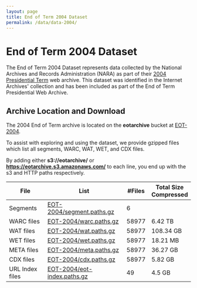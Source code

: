 ```yaml
---
layout: page
title: End of Term 2004 Dataset
permalink: /data/data-2004/
---
```


# End of Term 2004 Dataset

The End of Term 2004 Dataset represents data collected by the National Archives and Records Administration (NARA) as part of their [2004 Presidential Term](https://webharvest.gov/collections/peth04/) web archive. 
This dataset was identified in the Internet Archives' collection and has been included as part of the End of Term Presidential Web Archive.  

## Archive Location and Download

The 2004 End of Term archive is located on the **eotarchive** bucket at [EOT-2004](https://eotarchive.s3.amazonaws.com/crawl-data/EOT-2004/index.html).

To assist with exploring and using the dataset, we provide gzipped files which list all segments, WARC, WAT, WET, and CDX files.

By adding either **s3://eotarchive/** or **https://eotarchive.s3.amazonaws.com/** to each line, you end up with the s3 and HTTP paths respectively.

|       File      | List	                                                                                                      | #Files | Total Size <br/> Compressed|
|-----------------|-------------------------------------------------------------------------------------------------------------|--------|----------------------------------|
| Segments        | [EOT-2004/segment.paths.gz](https://eotarchive.s3.amazonaws.com/crawl-data/EOT-2004/segment.paths.gz)       | 6      |                                  |
| WARC files      | [EOT-2004/warc.paths.gz](https://eotarchive.s3.amazonaws.com/crawl-data/EOT-2004/warc.paths.gz)             | 58977  | 6.42 TB                          |
| WAT files       | [EOT-2004/wat.paths.gz](https://eotarchive.s3.amazonaws.com/crawl-data/EOT-2004/wat.paths.gz)               | 58977  | 108.34 GB                        |
| WET files       | [EOT-2004/wet.paths.gz](https://eotarchive.s3.amazonaws.com/crawl-data/EOT-2004/wet.paths.gz)               | 58977  | 18.21 MB                         |
| META files      | [EOT-2004/meta.paths.gz](https://eotarchive.s3.amazonaws.com/crawl-data/EOT-2004/meta.paths.gz)             | 58977  | 36.27 GB                         |
| CDX files       | [EOT-2004/cdx.paths.gz](https://eotarchive.s3.amazonaws.com/crawl-data/EOT-2004/cdx.paths.gz)               | 58977  | 5.82 GB                          |
| URL Index files | [EOT-2004/eot-index.paths.gz](https://eotarchive.s3.amazonaws.com/crawl-data/EOT-2004/eot-index.paths.gz)   | 49     | 4.5 GB                           |

